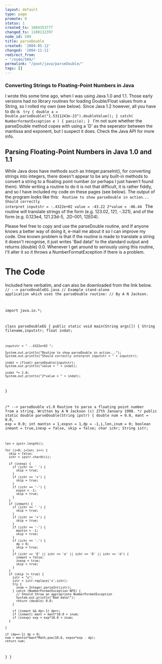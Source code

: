 ```yaml
---
layout: default
type: page
promote: 0
status: 1
created_ts: 1084353777
changed_ts: 1100132397
node_id: 589
title: parseDouble
created: '2004-05-12'
changed: '2004-11-11'
redirect_from:
- "/node/589/"
permalink: "/poot/java/parseDouble/"
tags: []
---
```

### Converting Strings to Floating-Point Numbers in Java
I wrote this some time ago, when I was using Java 1.0 and 1.1.  Those early versions had no library routines for loading Double/Float values from a String, so I rolled my own (see below).  <!--break--> Since Java 1.2 however, all you have to do is
<code>
  try {
    double a = Double.parseDouble("1.5311243e-23").doubleValue();
  } catch( NumberFormatException e ) {
    panic(e);
  }
</code>
I'm not sure whether the parseDouble method copes with using a 'D' as the seperator between the mantissa and exponent, but I suspect it does.  Check the Java API for more info.

## Parsing Floating-Point Numbers in Java 1.0 and 1.1
While Java does have methods such as Integer.parseInt(<string>), for converting strings into integers, there doesn't appear to be any built-in methods to convert a string to a floating point number (or perhaps I just haven't found them). While writing a routine to do it is not that difficult, it is rather fiddly, and so I have included my code on these pages (see below).  The output of the program looks like this:
<code>
 Routine to show parseDouble in action...
 Should correctly interpret inputstr =  -.4322e+02 
 value = -43.22
 2*value = -86.44
</code>
The routine will translate strings of the form <mantissa> (e.g. 123.02, 121, -.321), and of the form <mantissa><exponent> (e.g. 0.123e4, 121.23d-5, .2D-001, 12E04).

Please feel free to copy and use the parseDouble routine, and If anyone knows a better way of doing it, e-mail me about it so I can improve my code. One known problem is that if the routine is made to translate a string it doesn't recognise, it just writes 'Bad data!' to the standard output and returns (double) 0.0. Whenever I get around to seriously using this routine, I'll alter it so it throws a NumberFormatException if there is a problem. 

# The Code
Included here verbatim, and can also be downloaded from the link below.
<code>
 // --> parseDoubleEG.java
 // Example stand-alone application which uses the parseDouble routine:
 // By A N Jackson.
 
 import java.io.*;
 
 class parseDoubleEG {
  public static void main(String args[]) {
    String filename,inputstr;
    float indat;
 
    inputstr = " -.4322e+02 ";
 
    System.out.println("Routine to show parseDouble in action...");
    System.out.println("Should correctly interpret inputstr = " + inputstr);
 
    indat = (float) parseDouble(inputstr);
    System.out.println("value = " + indat);
 
    indat *= 2.0;
    System.out.println("2*value = " + indat);
 
  }
 
 /* --> parseDouble v1.0
   Routine to parse a floating point number from a string.
   Written by A N Jackson (c) 27th January 1998.
 */
  public static double parseDouble(String ipstr) {
    double num = 0.0, mant = 0.0, exp = 0.0;
    int mantsn = 1,expsn = 1,dp = -1,i,len,inum = 0;
    boolean inmant = true,inexp = false, skip = false;
    char ichr;
    String istr;
 
    len = ipstr.length();
 
    for (i=0; i<len; i++) {
      skip = false;
      ichr = ipstr.charAt(i);
 
      if (inexp) {
        if (ichr == ' ') {
          skip = true;
        }
        if (ichr == '+') {
          skip = true;
        }
        if (ichr == '-') {
          expsn = -1;
          skip = true;
        }
      }
      if (inmant) {
        if (ichr == ' ') {
          skip = true;
        }
        if (ichr == '+') {
          skip = true;
        }
        if (ichr == '-') {
          mantsn = -1;
          skip = true;
        }
        if (ichr == '.') {
          dp = 0;
          skip = true;
        }
        if (ichr == 'E' || ichr == 'e' || ichr == 'D' || ichr == 'd') {
          inmant = false;
          inexp = true;
          skip = true;
        }
      }
      if (skip != true) {
        istr = "x";
        istr = istr.replace('x',ichr);
        try {
          inum = Integer.parseInt(istr);
        } catch (NumberFormatException NFE) {
          // Should throw an appropriate NumberFormatException
          System.out.println("Bad data!");
          return (double) 0.0;
        }
 
        if (inmant && dp>-1) dp++;
        if (inmant) mant = mant*10.0 + inum;
        if (inexp) exp = exp*10.0 + inum;
      }
 
    }
 
    if (dp==-1) dp = 0;
    num = mantsn*mant*Math.pow(10.0, expsn*exp - dp);
    return num;
  }
 }
</code>
